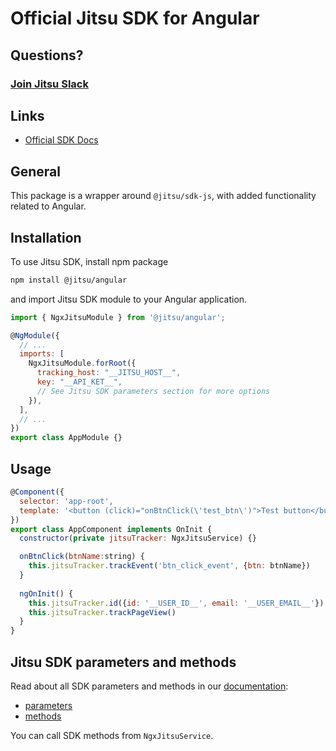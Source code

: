 # Official Jitsu SDK for Angular

## Questions?

### [Join Jitsu Slack](https://jitsu.com/slack)

## Links

- [Official SDK Docs](https://jitsu.com/docs/sending-data/js-sdk)

## General

This package is a wrapper around `@jitsu/sdk-js`, with added functionality related to Angular.

## Installation

To use Jitsu SDK, install npm package

```bash
npm install @jitsu/angular
```

and import Jitsu SDK module to your Angular application.

```javascript
import { NgxJitsuModule } from '@jitsu/angular';

@NgModule({
  // ...
  imports: [
    NgxJitsuModule.forRoot({
      tracking_host: "__JITSU_HOST__",
      key: "__API_KET__",
      // See Jitsu SDK parameters section for more options
    }),
  ],
  // ...
})
export class AppModule {}
```

## Usage

```javascript
@Component({
  selector: 'app-root',
  template: '<button (click)="onBtnClick(\'test_btn\')">Test button</button>',
})
export class AppComponent implements OnInit {
  constructor(private jitsuTracker: NgxJitsuService) {}

  onBtnClick(btnName:string) {
    this.jitsuTracker.trackEvent('btn_click_event', {btn: btnName})
  }
  
  ngOnInit() {
    this.jitsuTracker.id({id: '__USER_ID__', email: '__USER_EMAIL__'})
    this.jitsuTracker.trackPageView()
  }
}
```

## Jitsu SDK parameters and methods

Read about all SDK parameters and methods in our [documentation](https://jitsu.com/docs/sending-data/js-sdk):
* [parameters](https://jitsu.com/docs/sending-data/js-sdk/parameters-reference)
* [methods](https://jitsu.com/docs/sending-data/js-sdk/methods-reference)

You can call SDK methods from `NgxJitsuService`.
